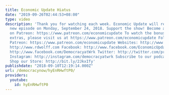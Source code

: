 ```yaml
---
title: Economic Update Hiatus
date: "2019-09-26T02:44:53+08:00"
type: video
description: 'Thank you for watching each week. Economic Update will return with a
  new episode on Monday, September 24, 2018. Support the show! Become an EU patron
  on Patreon: https://www.patreon.com/economicupdate To watch the bonus episodes and
  extras, please visit us at https://www.patreon.com/economicupdate Follow us ONLINE:
  Patreon: https://www.patreon.com/economicupdate Websites: http://www.democracyatwork.info/economicupdate
  http://www.rdwolff.com Facebook: http://www.facebook.com/EconomicUpdate http://www.facebook.com/RichardDWolff
  http://www.facebook.com/DemocracyatWrk Twitter: http://twitter.com/profwolff http://twitter.com/democracyatwrk
  Instagram: http://instagram.com/democracyatwrk Subscribe to our podcast: http://economicupdate.libsyn.com
  Shop our Store: http://bit.ly/2JkxIfy'
publishdate: "2018-09-10T12:19:14.000Z"
url: /democracynow/hyEnRHwftP0/
providers:
  youtube:
    id: hyEnRHwftP0
---
```


